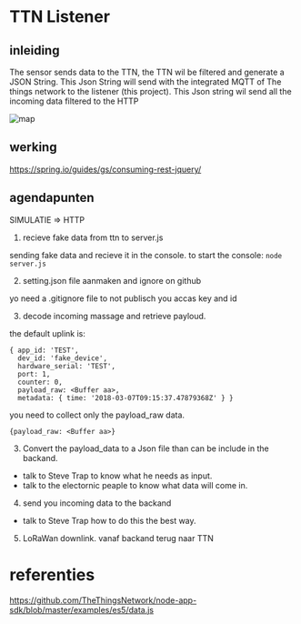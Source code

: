 # TTN Listener

## inleiding

The sensor sends data to the TTN, the TTN wil be filtered and generate a JSON String.
This Json String will send with the integrated MQTT of The things network to the listener (this project).
This Json string wil send all the incoming data filtered to the HTTP

![map](/pictures/map.png)

## werking 

https://spring.io/guides/gs/consuming-rest-jquery/



## agendapunten

SIMULATIE => HTTP

1.  recieve fake data from ttn to server.js

sending fake data and recieve it in the console.
to start the console: `node server.js`

2.  setting.json file aanmaken and ignore on github

yo need a .gitignore file to not publisch you accas key and id

3.  decode incoming massage and retrieve payloud.

the default uplink is:

```shell
{ app_id: 'TEST',
  dev_id: 'fake_device',
  hardware_serial: 'TEST',
  port: 1,
  counter: 0,
  payload_raw: <Buffer aa>,
  metadata: { time: '2018-03-07T09:15:37.47879368Z' } }
```

you need to collect only the payload_raw data.

```
{payload_raw: <Buffer aa>}
```

3.  Convert the payload_data to a Json file than can be include in the backand.

* talk to Steve Trap to know what he needs as input.
* talk to the electornic peaple to know what data will come in.

4.  send you incoming data to the backand

* talk to Steve Trap how to do this the best way.

5.  LoRaWan downlink. vanaf backand terug naar TTN

# referenties

https://github.com/TheThingsNetwork/node-app-sdk/blob/master/examples/es5/data.js

